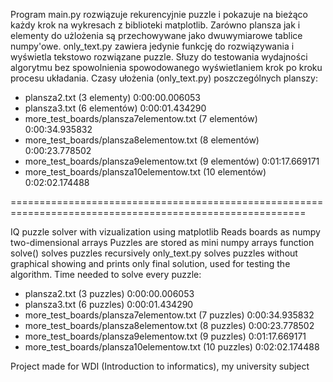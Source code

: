 Program main.py rozwiązuje rekurencyjnie puzzle i pokazuje na bieżąco każdy krok
na wykresach z biblioteki matplotlib. Zarówno plansza jak i elementy do użlożenia są
przechowywane jako dwuwymiarowe tablice numpy'owe. 
only_text.py zawiera jedynie funkcję do rozwiązywania i wyświetla tekstowo rozwiązane puzzle.
Słuzy do testowania wydajności algorytmu bez spowolnienia spowodowanego wyświetlaniem krok po kroku 
procesu układania. 
Czasy ułożenia (only_text.py) poszczególnych planszy:
- plansza2.txt                            (3 elementy)     0:00:00.006053
- plansza3.txt                            (6 elementów)    0:00:01.434290
- more_test_boards/plansza7elementow.txt  (7 elementów)    0:00:34.935832
- more_test_boards/plansza8elementow.txt  (8 elementów)    0:00:23.778502
- more_test_boards/plansza9elementow.txt  (9 elementów)    0:01:17.669171
- more_test_boards/plansza10elementow.txt (10 elementów)   0:02:02.174488

=========================================================================================================

IQ puzzle solver with vizualization using matplotlib
Reads boards as numpy two-dimensional arrays
Puzzles are stored as mini numpy arrays
function solve() solves puzzles recursively
only_text.py solves puzzles without graphical showing and prints only final solution, used for testing the algorithm.
Time needed to solve every puzzle:
- plansza2.txt                            (3 puzzles)    0:00:00.006053
- plansza3.txt                            (6 puzzles)    0:00:01.434290
- more_test_boards/plansza7elementow.txt  (7 puzzles)    0:00:34.935832
- more_test_boards/plansza8elementow.txt  (8 puzzles)    0:00:23.778502
- more_test_boards/plansza9elementow.txt  (9 puzzles)    0:01:17.669171
- more_test_boards/plansza10elementow.txt (10 puzzles)   0:02:02.174488

Project made for WDI (Introduction to informatics), my university subject
